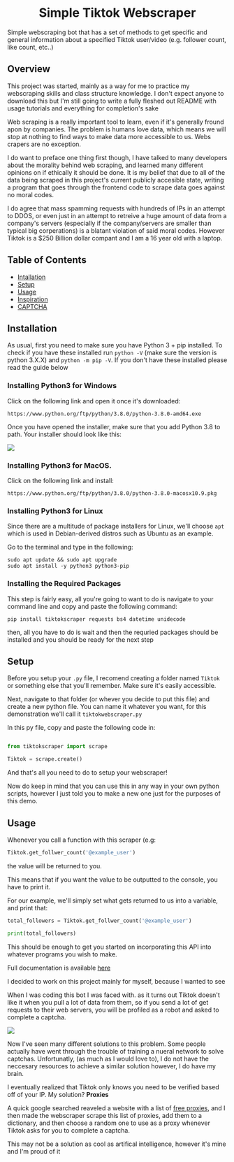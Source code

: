 <h1 align="center"> Simple Tiktok Webscraper </h1>

Simple webscraping bot that has a set of methods to get specific and general information about a specified Tiktok user/video (e.g. follower count, like count, etc..)



## Overview

This project was started, mainly as a way for me to practice my webscraping skills and class structure knowledge. I don't expect anyone to download this but I'm still going to write a fully fleshed out README with usage tutorials and everything for completion's sake

Web scraping is a really important tool to learn, even if it's generally fround apon by companies. The problem is humans love data, which means we will stop at nothing to find ways to make data more accessible to us. Webs crapers are no exception.

I do want to preface one thing first though, I have talked to many developers about the morality behind web scraping, and learned many different opinions on if ethically it should be done. It is my belief that due to all of the data being scraped in this project's current publicly accesible state, writing a program that goes through the frontend code to scrape data goes against no moral codes. 

I do agree that mass spamming requests with hundreds of IPs in an attempt to DDOS, or even just in an attempt to retreive a huge amount of data from a company's servers (especially if the company/servers are smaller than typical big corperations) is a blatant violation of said moral codes. However Tiktok is a $250 Billion dollar compant and I am a 16 year old with a laptop.


## Table of Contents


<ul>
    <li><a href="#Installation">Intallation</a></li>
    <li><a href="#Setup">Setup</a></li>
    <li><a href="#Usage">Usage</a></li>
    <li><a href="#Inspiration">Inspiration</a></li>
    <li><a href="#CAPTCHA">CAPTCHA</a></li>
</ul>


## Installation


As usual, first you need to make sure you have Python 3 + pip installed. To check if you have these installed run `python -V` (make sure the version is python 3.X.X) and `python -m pip -V`. If you don't have these installed please read the guide below

### Installing Python3 for Windows

Click on the following link and open it once it's downloaded:

`https://www.python.org/ftp/python/3.8.0/python-3.8.0-amd64.exe`

Once you have opened the installer, make sure that you add Python 3.8 to path. Your installer should look like this:

<img align="center" src="https://i.imgur.com/SkviBw6.png">

### Installing Python3 for MacOS.

Click on the following link and install:

`https://www.python.org/ftp/python/3.8.0/python-3.8.0-macosx10.9.pkg`

### Installing Python3 for Linux

Since there are a multitude of package installers for Linux, we'll choose `apt` which is used in Debian-derived distros such as Ubuntu as an example.

Go to the terminal and type in the following:

```shell
sudo apt update && sudo apt upgrade
sudo apt install -y python3 python3-pip
```

### Installing the Required Packages

This step is fairly easy, all you're going to want to do is navigate to your command line and copy and paste the following command:

```shell
pip install tiktokscraper requests bs4 datetime unidecode
```

then, all you have to do is wait and then the requried packages should be installed and you should be ready for the next step


## Setup

Before you setup your ```.py``` file, I recomend creating a folder named ```Tiktok``` or something else that you'll remember. Make sure it's easily accessible.

Next, navigate to that folder (or whever you decide to put this file) and create a new python file. You can name it whatever you want, for this demonstration we'll call it ```tiktokwebscraper.py```

In this py file, copy and paste the following code in:

```python

from tiktokscraper import scrape

Tiktok = scrape.create()

```

And that's all you need to do to setup your webscraper!

Now do keep in mind that you can use this in any way in your own python scripts, however I just told you to make a new one just for the purposes of this demo.



## Usage

Whenever you call a function with this scraper (e.g: 
```python
Tiktok.get_follwer_count('@example_user')
```
the value will be returned to you.

This means that if you want the value to be outputted to the console, you have to print it.

For our example, we'll simply set what gets returned to us into a variable, and print that:



```python
total_followers = Tiktok.get_follwer_count('@example_user')

print(total_followers)
```

This should be enough to get you started on incorporating this API into whatever programs you wish to make.

Full documentation is available [here](#)


I decided to work on this project mainly for myself, because I wanted to see 



When I was coding this bot I was faced with. as it turns out Tiktok doesn't like it when you pull a lot of data from them, so if you send a lot of get requests to their web servers, you will be profiled as a robot and asked to complete a captcha.

<img src = "https://user-images.githubusercontent.com/50222899/128652952-6a8d19a6-de15-455b-a626-0f3903b47c7d.png">

Now I've seen many different solutions to this problem. Some people actually have went through the trouble of training a nueral network to solve captchas. Unfortunatly, (as much as I would love to), I do not have the neccesary resources to achieve a similar solution however, I do have my brain.

I eventually realized that Tiktok only knows you need to be verified based off of your IP. My solution? **Proxies**

A quick google searched reaveled a website with a list of [free proxies](https://free-proxy-list.net/), and I then made the webscraper scrape this list of proxies, add them to a dictionary, and then choose a random one to use as a proxy whenever Tiktok asks for you to complete a captcha.

This may not be a solution as cool as artifical intelligence, however it's mine and I'm proud of it 

